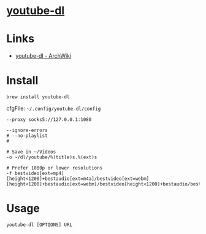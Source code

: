 # [youtube-dl](https://rg3.github.io/youtube-dl/)

# Links

* [youtube-dl - ArchWiki](https://wiki.archlinux.org/index.php/Youtube-dl)


# Install

```
brew install youtube-dl
```

cfgFile: `~/.config/youtube-dl/config`

```
--proxy socks5://127.0.0.1:1080

--ignore-errors
# --no-playlist
#

# Save in ~/Videos
-o ~/dl/youtube/%(title)s.%(ext)s

# Prefer 1080p or lower resolutions
-f bestvideo[ext=mp4][height<1200]+bestaudio[ext=m4a]/bestvideo[ext=webm][height<1200]+bestaudio[ext=webm]/bestvideo[height<1200]+bestaudio/best[height<1200]/best
```

# Usage

```
youtube-dl [OPTIONS] URL
```
